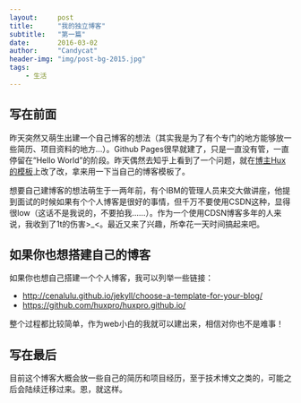 ```yaml
---
layout:     post
title:      "我的独立博客"
subtitle:   "第一篇"
date:       2016-03-02
author:     "Candycat"
header-img: "img/post-bg-2015.jpg"
tags:
    - 生活
---
```


## 写在前面

昨天突然又萌生出建一个自己博客的想法（其实我是为了有个专门的地方能够放一些简历、项目资料的地方…）。Github Pages很早就建了，只是一直没有管，一直停留在“Hello World”的阶段。昨天偶然去知乎上看到了一个问题，就在[博主Hux的模板](http://huangxuan.me/)上改了改，拿来用一下当自己的博客模板了。

想要自己建博客的想法萌生于一两年前，有个IBM的管理人员来交大做讲座，他提到面试的时候如果有个个人博客是很好的事情，但千万不要使用CSDN这种，显得很low（这话不是我说的，不要拍我……）。作为一个使用CDSN博客多年的人来说，我收到了1t的伤害>_<。最近又来了兴趣，所幸花一天时间搞起来吧。

## 如果你也想搭建自己的博客

如果你也想自己搭建一个个人博客，我可以列举一些链接：

* http://cenalulu.github.io/jekyll/choose-a-template-for-your-blog/
* https://github.com/huxpro/huxpro.github.io/

整个过程都比较简单，作为web小白的我就可以建出来，相信对你也不是难事！

## 写在最后

目前这个博客大概会放一些自己的简历和项目经历，至于技术博文之类的，可能之后会陆续迁移过来。恩，就这样。
